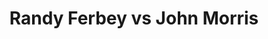 ---
title: Randy Ferbey vs John Morris
player1:
  name: Ferbey, Randy
  percent: 90
  wins: 3
  losses: 0
player2:
  name: Morris, John
  percent: 73
  wins: 0
  losses: 3
games:
- player1:
    team: AB
    position: Third
    percent: 88
    win: 1
    loss: 0
  player2:
    team: 'ON'
    position: Fourth
    percent: 67
    win: 0
    loss: 1
  event: Brier
  year: 2002
  draw: Round Robin(14)
  score: AB 9 - ON 3
- player1:
    team: AB
    position: Third
    percent: 88
    win: 1
    loss: 0
  player2:
    team: 'ON'
    position: Fourth
    percent: 69
    win: 0
    loss: 1
  event: Brier
  year: 2002
  draw: Page 1-2(19)
  score: AB 7 - ON 3
- player1:
    team: AB
    position: Third
    percent: 94
    win: 1
    loss: 0
  player2:
    team: 'ON'
    position: Fourth
    percent: 82
    win: 0
    loss: 1
  event: Brier
  year: 2002
  draw: Final(21)
  score: AB 9 - ON 4
- player1:
    team: FER
    position: Third
    percent: 79
    win: 1
    loss: 0
  player2:
    team: MOR
    position: Fourth
    percent: 63
    win: 0
    loss: 1
  event: Trials (Men)
  year: 2001
  draw: Round Robin(2)
  score: MOR 3 - FER 9
- player1:
    team: FER
    position: Third
    percent: 86
    win: 1
    loss: 0
  player2:
    team: MOR
    position: Fourth
    percent: 85
    win: 0
    loss: 1
  event: Trials (Men)
  year: 2005
  draw: Round Robin(4)
  score: FER 8 - MOR 7
- player1:
    team: FERB
    position: Third
    percent: 83
    win: 0
    loss: 1
  player2:
    team: MART
    position: Third
    percent: 94
    win: 1
    loss: 0
  event: Trials (Men)
  year: 2009
  draw: Round Robin(5)
  score: MART 9 - FERB 5
---